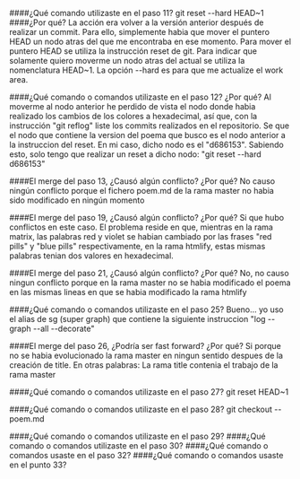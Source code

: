 ####¿Qué comando utilizaste en el paso 11? 
git reset --hard HEAD~1
####¿Por qué?
La acción era volver a la versión anterior después de realizar un commit. Para ello, simplemente habia que mover el puntero HEAD un nodo atras del que me encontraba en ese momento. Para mover el puntero HEAD se utiliza la instrucción reset de git. Para indicar que solamente quiero moverme un nodo atras del actual se utiliza la nomenclatura HEAD~1. La opción --hard es para que me actualize el work area.

####¿Qué comando o comandos utilizaste en el paso 12? ¿Por qué?
Al moverme al nodo anterior he perdido de vista el nodo donde habia realizado los cambios de los colores a hexadecimal, así que, con la instrucción "git reflog" liste los commits realizados en el repositorio. Se que el nodo que contiene la version del poema que busco es el nodo anterior a la instruccion del reset. En mi caso, dicho nodo es el "d686153". Sabiendo esto, solo tengo que realizar un reset a dicho nodo: "git reset --hard d686153"

####El merge del paso 13, ¿Causó algún conflicto? ¿Por qué?
No causo ningún conflicto porque el fichero poem.md de la rama master no habia sido modificado en ningún momento

####El merge del paso 19, ¿Causó algún conflicto? ¿Por qué?
Si que hubo conflictos en este caso. El problema reside en que, mientras en la rama matrix, las palabras red y violet se habian cambiado por las frases "red pills" y "blue pills" respectivamente, en la rama htmlify, estas mismas palabras tenian dos valores en hexadecimal.

####El merge del paso 21, ¿Causó algún conflicto? ¿Por qué?
No, no causo ningun conflicto porque en la rama master no se habia modificado el poema en las mismas lineas en que se habia modificado la rama htmlify

####¿Qué comando o comandos utilizaste en el paso 25?
Bueno... yo uso el alias de sg (super graph) que contiene la siguiente instruccion "log --graph --all --decorate"

####El merge del paso 26, ¿Podría ser fast forward? ¿Por qué?
Si porque no se habia evolucionado la rama master en ningun sentido despues de la creación de title. En otras palabras: La rama title contenia el trabajo de la rama master

####¿Qué comando o comandos utilizaste en el paso 27?
git reset HEAD~1

####¿Qué comando o comandos utilizaste en el paso 28?
git checkout -- poem.md

####¿Qué comando o comandos utilizaste en el paso 29?
####¿Qué comando o comandos utilizaste en el paso 30?
####¿Qué comando o comandos usaste en el paso 32?
####¿Qué comando o comandos usaste en el punto 33?